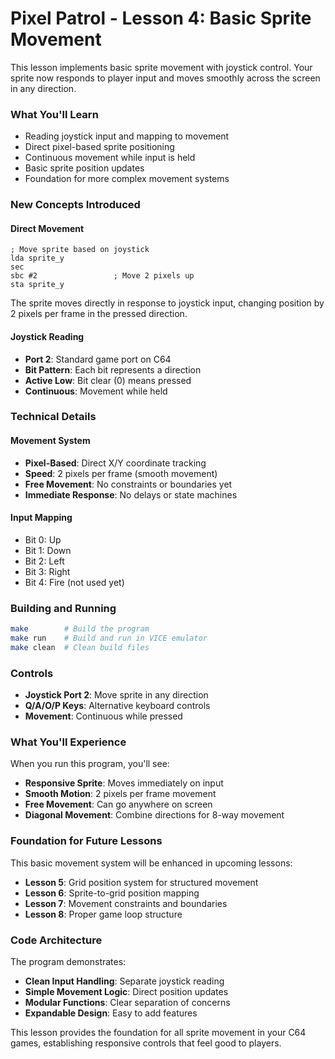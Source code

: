 # Pixel Patrol - Lesson 4: Basic Sprite Movement

This lesson implements basic sprite movement with joystick control. Your sprite now responds to player input and moves smoothly across the screen in any direction.

### What You'll Learn

- Reading joystick input and mapping to movement
- Direct pixel-based sprite positioning
- Continuous movement while input is held
- Basic sprite position updates
- Foundation for more complex movement systems

### New Concepts Introduced

#### Direct Movement
```assembly
; Move sprite based on joystick
lda sprite_y
sec
sbc #2                 ; Move 2 pixels up
sta sprite_y
```

The sprite moves directly in response to joystick input, changing position by 2 pixels per frame in the pressed direction.

#### Joystick Reading
- **Port 2**: Standard game port on C64
- **Bit Pattern**: Each bit represents a direction
- **Active Low**: Bit clear (0) means pressed
- **Continuous**: Movement while held

### Technical Details

#### Movement System
- **Pixel-Based**: Direct X/Y coordinate tracking
- **Speed**: 2 pixels per frame (smooth movement)
- **Free Movement**: No constraints or boundaries yet
- **Immediate Response**: No delays or state machines

#### Input Mapping
- Bit 0: Up
- Bit 1: Down  
- Bit 2: Left
- Bit 3: Right
- Bit 4: Fire (not used yet)

### Building and Running

```bash
make        # Build the program
make run    # Build and run in VICE emulator
make clean  # Clean build files
```

### Controls
- **Joystick Port 2**: Move sprite in any direction
- **Q/A/O/P Keys**: Alternative keyboard controls
- **Movement**: Continuous while pressed

### What You'll Experience

When you run this program, you'll see:
- **Responsive Sprite**: Moves immediately on input
- **Smooth Motion**: 2 pixels per frame movement
- **Free Movement**: Can go anywhere on screen
- **Diagonal Movement**: Combine directions for 8-way movement

### Foundation for Future Lessons

This basic movement system will be enhanced in upcoming lessons:
- **Lesson 5**: Grid position system for structured movement
- **Lesson 6**: Sprite-to-grid position mapping
- **Lesson 7**: Movement constraints and boundaries
- **Lesson 8**: Proper game loop structure

### Code Architecture

The program demonstrates:
- **Clean Input Handling**: Separate joystick reading
- **Simple Movement Logic**: Direct position updates
- **Modular Functions**: Clear separation of concerns
- **Expandable Design**: Easy to add features

This lesson provides the foundation for all sprite movement in your C64 games, establishing responsive controls that feel good to players.